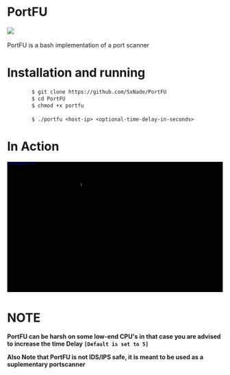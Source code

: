 # PortFU

![](https://media.tenor.com/images/9533937aefa8dfacbee26a9f23d26c61/tenor.gif)

PortFU is a bash implementation of a port scanner

# Installation and running


            $ git clone https://github.com/SxNade/PortFU
            $ cd PortFU
            $ chmod +x portfu
            
            $ ./portfu <host-ip> <optional-time-delay-in-seconds>

# In Action

![](https://github.com/SxNade/PortFU/blob/main/PortFU.gif)

# NOTE

**PortFU can be harsh on some low-end CPU's in that case you are advised to increase the time Delay `[Default is set to 5]`**

**Also Note that PortFU is not IDS/IPS safe, it is meant to be used as a suplementary portscanner**
